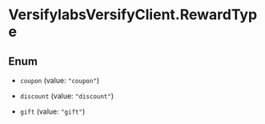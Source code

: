 # VersifylabsVersifyClient.RewardType

## Enum


* `coupon` (value: `"coupon"`)

* `discount` (value: `"discount"`)

* `gift` (value: `"gift"`)


